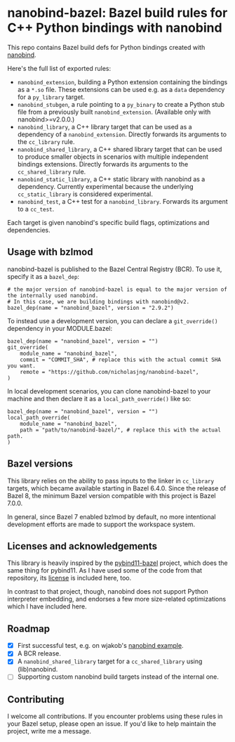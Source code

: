 # nanobind-bazel: Bazel build rules for C++ Python bindings with nanobind

This repo contains Bazel build defs for Python bindings created with [nanobind](https://github.com/wjakob/nanobind).

Here's the full list of exported rules:

- `nanobind_extension`, building a Python extension containing the bindings as a `*.so` file.
These extensions can be used e.g. as a `data` dependency for a `py_library` target.
- `nanobind_stubgen`, a rule pointing to a `py_binary` to create a Python stub file from a previously built `nanobind_extension`. (Available only with nanobind>=v2.0.0.)
- `nanobind_library`, a C++ library target that can be used as a dependency of a `nanobind_extension`. Directly forwards its arguments to the `cc_library` rule.
- `nanobind_shared_library`, a C++ shared library target that can be used to
produce smaller objects in scenarios with multiple independent bindings extensions. Directly forwards its arguments to the `cc_shared_library` rule.
- `nanobind_static_library`, a C++ static library with nanobind as a dependency. Currently experimental because the underlying `cc_static_library` is considered experimental.
- `nanobind_test`, a C++ test for a `nanobind_library`. Forwards its argument to a `cc_test`.

Each target is given nanobind's specific build flags, optimizations and dependencies.

## Usage with bzlmod

nanobind-bazel is published to the Bazel Central Registry (BCR). To use it, specify it as a `bazel_dep`:

```
# the major version of nanobind-bazel is equal to the major version of the internally used nanobind.
# In this case, we are building bindings with nanobind@v2.
bazel_dep(name = "nanobind_bazel", version = "2.9.2")
```

To instead use a development version, you can declare a `git_override()` dependency in your MODULE.bazel:

```
bazel_dep(name = "nanobind_bazel", version = "")
git_override(
    module_name = "nanobind_bazel",
    commit = "COMMIT_SHA", # replace this with the actual commit SHA you want.
    remote = "https://github.com/nicholasjng/nanobind-bazel",
)
```

In local development scenarios, you can clone nanobind-bazel to your machine and then declare it as a `local_path_override()` like so:

```
bazel_dep(name = "nanobind_bazel", version = "")
local_path_override(
    module_name = "nanobind_bazel",
    path = "path/to/nanobind-bazel/", # replace this with the actual path.
)
```

## Bazel versions

This library relies on the ability to pass inputs to the linker in `cc_library` targets, which became available starting in Bazel 6.4.0.
Since the release of Bazel 8, the minimum Bazel version compatible with this project is Bazel 7.0.0.

In general, since Bazel 7 enabled bzlmod by default, no more intentional development efforts are made to support the workspace system.

## Licenses and acknowledgements

This library is heavily inspired by the [pybind11-bazel](https://github.com/pybind/pybind11_bazel) project, which does the same thing for pybind11.
As I have used some of the code from that repository, its [license](pybind11_bazel.LICENSE) is included here, too.

In contrast to that project, though, nanobind does not support Python interpreter embedding, and endorses a few more size-related optimizations which I have included here.

## Roadmap

- [x] First successful test, e.g. on wjakob's [nanobind example](https://github.com/wjakob/nanobind_example).
- [x] A BCR release.
- [x] A `nanobind_shared_library` target for a `cc_shared_library` using (lib)nanobind.
- [ ] Supporting custom nanobind build targets instead of the internal one.

## Contributing

I welcome all contributions.
If you encounter problems using these rules in your Bazel setup, please open an issue.
If you'd like to help maintain the project, write me a message.
